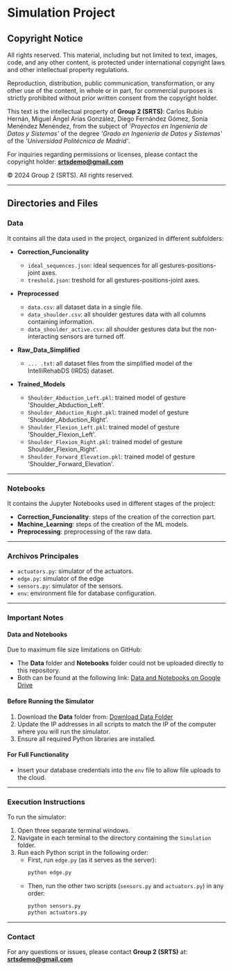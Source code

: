 # Simulation Project

## **Copyright Notice**

All rights reserved. This material, including but not limited to text, images, code, and any other content, is protected under international copyright laws and other intellectual property regulations.

Reproduction, distribution, public communication, transformation, or any other use of the content, in whole or in part, for commercial purposes is strictly prohibited without prior written consent from the copyright holder.

This text is the intellectual property of **Group 2 (SRTS)**: Carlos Rubio Hernán, Miguel Ángel Arias González, Diego Fernández Gómez, Sonia Menéndez Menéndez, from the subject of *'Proyectos en Ingeniería de Datos y Sistemas'* of the degree *'Grado en Ingeniería de Datos y Sistemas'* of the *'Universidad Politécnica de Madrid'*.

For inquiries regarding permissions or licenses, please contact the copyright holder: **srtsdemo@gmail.com**

© 2024 Group 2 (SRTS). All rights reserved.

---

## **Directories and Files**

### Data
It contains all the data used in the project, organized in different subfolders:

- **Correction_Funcionality**
  - `ideal_sequences.json`: ideal sequences for all gestures-positions-joint axes.
  - `treshold.json`: treshold for all gestures-positions-joint axes.

- **Preprocessed**
  - `data.csv`: all dataset data in a single file.
  - `data_shoulder.csv`: all shoulder gestures data with all columns containing information.
  - `data_shoulder_active.csv`: all shoulder gestures data but the non-interacting sensors are turned off.

- **Raw_Data_Simplified**
  - `... .txt`: all dataset files from the simplified model of the IntelliRehabDS (IRDS) dataset.

- **Trained_Models**
  - `Shoulder_Abduction_Left.pkl`: trained model of gesture 'Shoulder_Abduction_Left'.
  - `Shoulder_Abduction_Right.pkl`: trained model of gesture 'Shoulder_Abduction_Right'.
  - `Shoulder_Flexion_Left.pkl`: trained model of gesture 'Shoulder_Flexion_Left'.
  - `Shoulder_Flexion_Right.pkl`: trained model of gesture Shoulder_Flexion_Right'.
  - `Shoulder_Forward_Elevation.pkl`: trained model of gesture 'Shoulder_Forward_Elevation'.

---

### Notebooks
It contains the Jupyter Notebooks used in different stages of the project:

- **Correction_Funcionality**: steps of the creation of the correction part.
- **Machine_Learning**: steps of the creation of the ML models.
- **Preprocessing**: preprocessing of the raw data.

---

### Archivos Principales

- `actuators.py`: simulator of the actuators.
- `edge.py`: simulator of the edge
- `sensors.py`: simulator of the sensors.
- `env`: environment file for database configuration.

---







### **Important Notes**

#### **Data and Notebooks**
Due to maximum file size limitations on GitHub:
- The **Data** folder and **Notebooks** folder could not be uploaded directly to this repository.
- Both can be found at the following link: [Data and Notebooks on Google Drive](https://drive.google.com/drive/folders/11haufJA0F9EgCLilFaLO8MBPACXaZtE7?usp=sharing)

#### **Before Running the Simulator**
1. Download the **Data** folder from: [Download Data Folder](https://drive.google.com/drive/folders/19tgrP-48tzInE2GnGRZ_yQvTyYgT38G7?usp=sharing)
2. Update the IP addresses in all scripts to match the IP of the computer where you will run the simulator.
3. Ensure all required Python libraries are installed.

#### **For Full Functionality**
- Insert your database credentials into the `env` file to allow file uploads to the cloud.

---

### **Execution Instructions**

To run the simulator:
1. Open three separate terminal windows.
2. Navigate in each terminal to the directory containing the `Simulation` folder.
3. Run each Python script in the following order:
   - First, run `edge.py` (as it serves as the server):
     ```bash
     python edge.py
     ```
   - Then, run the other two scripts (`sensors.py` and `actuators.py`) in any order:
     ```bash
     python sensors.py
     python actuators.py
     ```

---

### **Contact**
For any questions or issues, please contact **Group 2 (SRTS)** at: **srtsdemo@gmail.com**
